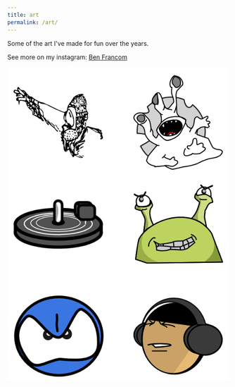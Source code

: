 ```yaml
---
title: art
permalink: /art/
---
```

Some of the art I've made for fun over the years.

See more on my instagram: [Ben Francom](https://www.instagram.com/ben_francom/)

![](/content/images/2015/10/Portfolio.png)
